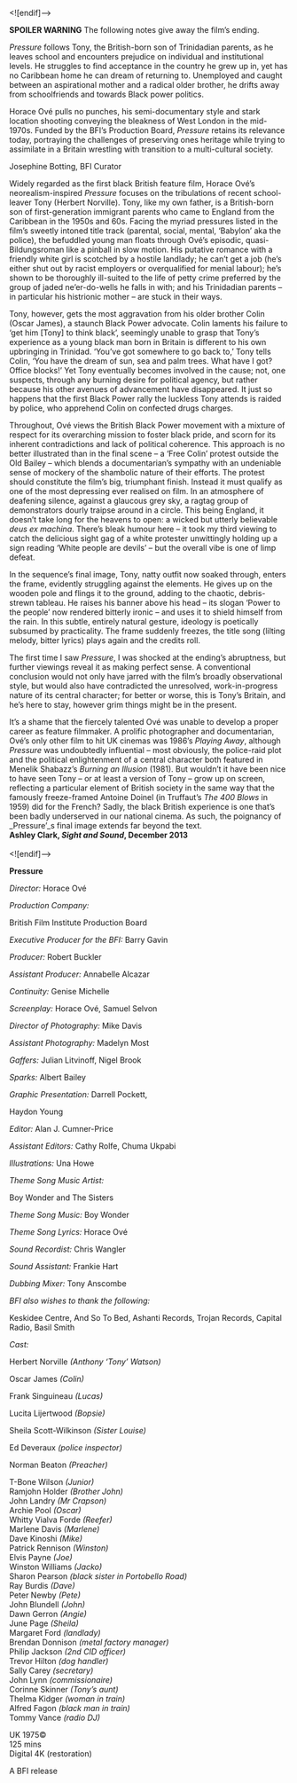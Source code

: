 
<![endif]-->

**SPOILER WARNING**  The following notes give away the film’s ending.

_Pressure_ follows Tony, the British-born son of Trinidadian parents, as he leaves school and encounters prejudice on individual and institutional levels. He struggles to find acceptance in the country he grew up in, yet has no Caribbean home he can dream of returning to. Unemployed and caught between an aspirational mother and a radical older brother, he drifts away from schoolfriends and towards Black power politics.

Horace Ové pulls no punches, his semi-documentary style and stark location shooting conveying the bleakness of West London in the mid-1970s. Funded by the BFI’s Production Board, _Pressure_ retains its relevance today, portraying the challenges of preserving ones heritage while trying to assimilate in a Britain wrestling with transition to a multi-cultural society.

Josephine Botting, BFI Curator

Widely regarded as the first black British feature film, Horace Ové’s neorealism-inspired _Pressure_ focuses on the tribulations of recent school-leaver Tony (Herbert Norville). Tony, like my own father, is a British-born son of first-generation immigrant parents who came to England from the Caribbean in the 1950s and 60s. Facing the myriad pressures listed in the film’s sweetly intoned title track (parental, social, mental, ‘Babylon’ aka the police), the befuddled young man floats through Ové’s episodic, quasi-Bildungsroman like a pinball in slow motion. His putative romance with a friendly white girl is scotched by a hostile landlady; he can’t get a job (he’s either shut out by racist employers or overqualified for menial labour); he’s shown to be thoroughly ill-suited to the life of petty crime preferred by the group of jaded ne’er-do-wells he falls in with; and his Trinidadian parents – in particular his histrionic mother – are stuck in their ways.

Tony, however, gets the most aggravation from his older brother Colin (Oscar James), a staunch Black Power advocate. Colin laments his failure to ‘get him [Tony] to think black’, seemingly unable to grasp that Tony’s experience as a young black man born in Britain is different to his own upbringing in Trinidad. ‘You’ve got somewhere to go back to,’ Tony tells Colin, ‘You have the dream of sun, sea and palm trees. What have I got? Office blocks!’ Yet Tony eventually becomes involved in the cause; not, one suspects, through any burning desire for political agency, but rather because his other avenues of advancement have disappeared. It just so happens that the first Black Power rally the luckless Tony attends is raided by police, who apprehend Colin on confected drugs charges.

Throughout, Ové views the British Black Power movement with a mixture of respect for its overarching mission to foster black pride, and scorn for its inherent contradictions and lack of political coherence. This approach is no better illustrated than in the final scene – a ‘Free Colin’ protest outside the Old Bailey – which blends a documentarian’s sympathy with an undeniable sense of mockery of the shambolic nature of their efforts. The protest should constitute the film’s big, triumphant finish. Instead it must qualify as one of the most depressing ever realised on film. In an atmosphere of deafening silence, against a glaucous grey sky, a ragtag group of demonstrators dourly traipse around in a circle. This being England, it doesn’t take long for the heavens to open: a wicked but utterly believable _deus ex machina_. There’s bleak humour here – it took my third viewing to catch the delicious sight gag of a white protester unwittingly holding up a sign reading ‘White people are devils’ – but the overall vibe is one of limp defeat.

In the sequence’s final image, Tony, natty outfit now soaked through, enters the frame, evidently struggling against the elements. He gives up on the wooden pole and flings it to the ground, adding to the chaotic, debris-strewn tableau. He raises his banner above his head – its slogan ‘Power to the people’ now rendered bitterly ironic – and uses it to shield himself from the rain. In this subtle, entirely natural gesture, ideology is poetically subsumed by practicality. The frame suddenly freezes, the title song (lilting melody, bitter lyrics) plays again and the credits roll.

The first time I saw _Pressure_, I was shocked at the ending’s abruptness, but further viewings reveal it as making perfect sense. A conventional conclusion would not only have jarred with the film’s broadly observational style, but would also have contradicted the unresolved, work-in-progress nature of its central character; for better or worse, this is Tony’s Britain, and he’s here to stay, however grim things might be in the present.

It’s a shame that the fiercely talented Ové was unable to develop a proper career as feature filmmaker. A prolific photographer and documentarian, Ové’s only other film to hit UK cinemas was 1986’s _Playing Away_, although _Pressure_ was undoubtedly influential – most obviously, the police-raid plot and the political enlightenment of a central character both featured in Menelik Shabazz’s _Burning an Illusion_ (1981). But wouldn’t it have been nice to have seen Tony – or at least a version of Tony – grow up on screen, reflecting a particular element of British society in the same way that the famously freeze-framed Antoine Doinel (in Truffaut’s _The 400 Blows_ in 1959) did for the French? Sadly, the black British experience is one that’s been badly underserved in our national cinema. As such, the poignancy of _Pressure’_s final image extends far beyond the text.  
**Ashley Clark, _Sight and Sound_, December 2013**  
<br>
<![endif]-->

**Pressure**

_Director:_ Horace Ové

_Production Company:_

British Film Institute Production Board

_Executive Producer for the BFI:_ Barry Gavin

_Producer:_ Robert Buckler

_Assistant Producer:_ Annabelle Alcazar

_Continuity:_ Genise Michelle

_Screenplay:_ Horace Ové, Samuel Selvon

_Director of Photography:_ Mike Davis

_Assistant Photography:_ Madelyn Most

_Gaffers:_ Julian Litvinoff, Nigel Brook

_Sparks:_ Albert Bailey

_Graphic Presentation:_ Darrell Pockett,

Haydon Young

_Editor:_ Alan J. Cumner-Price

_Assistant Editors:_ Cathy Rolfe, Chuma Ukpabi

_Illustrations:_ Una Howe

_Theme Song Music Artist:_

Boy Wonder and The Sisters

_Theme Song Music:_ Boy Wonder

_Theme Song Lyrics:_ Horace Ové

_Sound Recordist:_ Chris Wangler

_Sound Assistant:_ Frankie Hart

_Dubbing Mixer:_ Tony Anscombe

_BFI also wishes to thank the following:_

Keskidee Centre, And So To Bed, Ashanti Records, Trojan Records, Capital Radio, Basil Smith

_Cast:_

Herbert Norville _(Anthony ‘Tony’ Watson)_

Oscar James _(Colin)_

Frank Singuineau _(Lucas)_

Lucita Lijertwood _(Bopsie)_

Sheila Scott-Wilkinson _(Sister Louise)_

Ed Deveraux _(police inspector)_

Norman Beaton _(Preacher)_

T-Bone Wilson _(Junior)_  
Ramjohn Holder _(Brother John)_  
John Landry _(Mr Crapson)_  
Archie Pool _(Oscar)_  
Whitty Vialva Forde _(Reefer)_  
Marlene Davis _(Marlene)_  
Dave Kinoshi _(Mike)_  
Patrick Rennison _(Winston)_  
Elvis Payne _(Joe)_  
Winston Williams _(Jacko)_  
Sharon Pearson _(black sister in Portobello Road)_  
Ray Burdis _(Dave)_  
Peter Newby _(Pete)_  
John Blundell _(John)_  
Dawn Gerron _(Angie)_  
June Page _(Sheila)_  
Margaret Ford _(landlady)_  
Brendan Donnison _(metal factory manager)_  
Philip Jackson _(2nd CID officer)_  
Trevor Hilton _(dog handler)_  
Sally Carey _(secretary)_  
John Lynn _(commissionaire)_  
Corinne Skinner _(Tony’s aunt)_  
Thelma Kidger _(woman in train)_  
Alfred Fagon _(black man in train)_  
Tommy Vance _(radio DJ)_  

UK 1975©  
125 mins  
Digital 4K (restoration)  

A BFI release
<!--stackedit_data:
eyJoaXN0b3J5IjpbLTMxNzc3NTA2NF19
-->